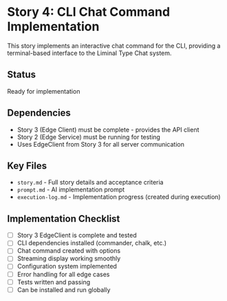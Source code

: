 # Story 4: CLI Chat Command Implementation

This story implements an interactive chat command for the CLI, providing a terminal-based interface to the Liminal Type Chat system.

## Status
Ready for implementation

## Dependencies
- Story 3 (Edge Client) must be complete - provides the API client
- Story 2 (Edge Service) must be running for testing
- Uses EdgeClient from Story 3 for all server communication

## Key Files
- `story.md` - Full story details and acceptance criteria
- `prompt.md` - AI implementation prompt
- `execution-log.md` - Implementation progress (created during execution)

## Implementation Checklist
- [ ] Story 3 EdgeClient is complete and tested
- [ ] CLI dependencies installed (commander, chalk, etc.)
- [ ] Chat command created with options
- [ ] Streaming display working smoothly
- [ ] Configuration system implemented
- [ ] Error handling for all edge cases
- [ ] Tests written and passing
- [ ] Can be installed and run globally